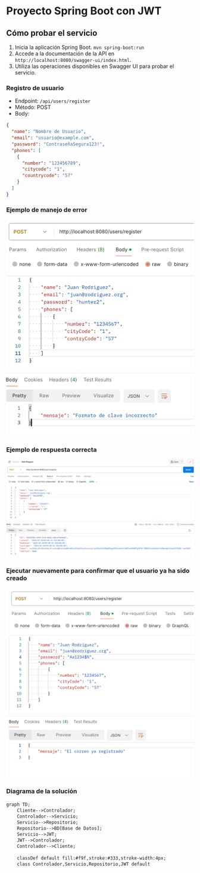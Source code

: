 # Proyecto Spring Boot con JWT

## Cómo probar el servicio

1. Inicia la aplicación Spring Boot.
   `mvn spring-boot:run`
2. Accede a la documentación de la API en `http://localhost:8080/swagger-ui/index.html`.
3. Utiliza las operaciones disponibles en Swagger UI para probar el servicio.

### Registro de usuario

- Endpoint: `/api/users/register`
- Método: POST
- Body:
```json
{
  "name": "Nombre de Usuario",
  "email": "usuario@example.com",
  "password": "ContraseñaSegura123!",
  "phones": [
    {
      "number": "123456789",
      "citycode": "1",
      "countrycode": "57"
    }
  ]
}
```
### Ejemplo de manejo de error

![img.png](img.png)

### Ejemplo de respuesta correcta

![img_1.png](img_1.png)

### Ejecutar nuevamente para confirmar que el usuario ya ha sido creado

![img_2.png](img_2.png)

### Diagrama de la solución

```mermaid
graph TD;
    Cliente-->Controlador;
    Controlador-->Servicio;
    Servicio-->Repositorio;
    Repositorio-->BD[Base de Datos];
    Servicio-->JWT;
    JWT-->Controlador;
    Controlador-->Cliente;

    classDef default fill:#f9f,stroke:#333,stroke-width:4px;
    class Controlador,Servicio,Repositorio,JWT default
